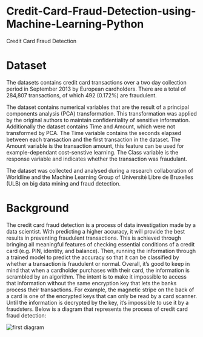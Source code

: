 # Credit-Card-Fraud-Detection-using-Machine-Learning-Python

Credit Card Fraud Detection

# Dataset

The datasets contains credit card transactions over a two day collection period in September 2013 by European cardholders. There are a total of 284,807 transactions, of which 492 (0.172%) are fraudulent.

The dataset contains numerical variables that are the result of a principal components analysis (PCA) transformation. This transformation was applied by the original authors to maintain confidentiality of sensitive information. Additionally the dataset contains Time and Amount, which were not transformed by PCA. The Time variable contains the seconds elapsed between each transaction and the first transaction in the dataset. The Amount variable is the transaction amount, this feature can be used for example-dependant cost-senstive learning. The Class variable is the response variable and indicates whether the transaction was fraudulant.

The dataset was collected and analysed during a research collaboration of Worldline and the Machine Learning Group of Université Libre de Bruxelles (ULB) on big data mining and fraud detection.

# Background

The credit card fraud detection is a process of data investigation made by a data scientist. With predicting a higher accuracy, it will provide the best results in preventing fraudulent transactions. This is achieved through bringing all meaningful features of checking essential conditions of a credit card (e.g. PIN, identity, and balance). Then, running the information through a trained model to predict the accuracy so that it can be classified by whether a transaction is fraudulent or normal. Overall, it’s good to keep in mind that when a cardholder purchases with their card, the information is scrambled by an algorithm. The intent is to make it impossible to access that information without the same encryption key that lets the banks process their transactions. For example, the magnetic stripe on the back of a card is one of the encrypted keys that can only be read by a card scanner. Until the information is decrypted by the key, it’s impossible to use it by a fraudsters. Below is a diagram that represents the process of credit card fraud detection:

![first diagram](https://user-images.githubusercontent.com/43942029/88439642-c3839800-cdd9-11ea-86b1-1fcb8f52fa95.png)
